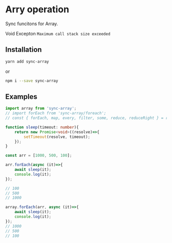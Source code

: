 # Arry operation

Sync funcitons for Array.

Void Excepton `Maximum call stack size exceeded`

## Installation

```sh
yarn add sync-array
```

or

```sh
npm i --save sync-array
```

## Examples

```ts
import array from 'sync-array';
// import forEach from 'sync-array/foreach';
// const { forEach, map, every, filter, some, reduce, reduceRight } = require('sync-array').default;

function sleep(timeout: number){
	return new Promise<void>((resolve)=>{
		setTimeout(resolve, timeout);
	});
}

const arr = [1000, 500, 100];

arr.forEach(async (it)=>{
	await sleep(it);
	console.log(it);
});

// 100
// 500
// 1000

array.forEach(arr, async (it)=>{
	await sleep(it);
	console.log(it);
});
// 1000
// 500
// 100

```
